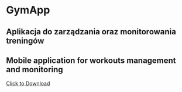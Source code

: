 # GymApp
## Aplikacja do zarządzania oraz monitorowania treningów
## Mobile application for workouts management and monitoring

<a href="GymApp.apk" download>Click to Download</a>

